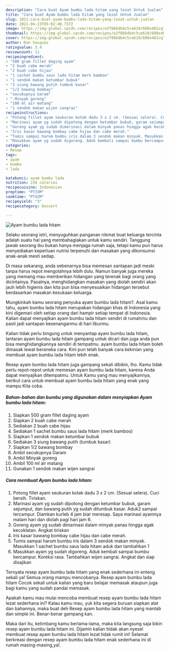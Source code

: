 ```yaml
---
description: "Cara buat Ayam bumbu lada hitam yang lezat Untuk Jualan"
title: "Cara buat Ayam bumbu lada hitam yang lezat Untuk Jualan"
slug: 1011-cara-buat-ayam-bumbu-lada-hitam-yang-lezat-untuk-jualan
date: 2021-04-23T05:02:40.737Z
image: https://img-global.cpcdn.com/recipes/e2f866db4c5ce610/680x482cq70/ayam-bumbu-lada-hitam-foto-resep-utama.jpg
thumbnail: https://img-global.cpcdn.com/recipes/e2f866db4c5ce610/680x482cq70/ayam-bumbu-lada-hitam-foto-resep-utama.jpg
cover: https://img-global.cpcdn.com/recipes/e2f866db4c5ce610/680x482cq70/ayam-bumbu-lada-hitam-foto-resep-utama.jpg
author: Don Vasquez
ratingvalue: 3.4
reviewcount: 11
recipeingredient:
- "500 gram fillet daging ayam"
- "2 buah cabe merah"
- "2 buah cabe hijau"
- "1 sachet bumbu saus lada hitam merk bamboo"
- "1 sendok makan ketumbar bubuk"
- "3 siung bawang putih tumbuk kasar"
- "1/2 bawang bombay"
- "secukupnya Garam"
- " Minyak goreng"
- "100 ml air matang"
- "1 sendok makan wijen sangrai"
recipeinstructions:
- "Potong fillet ayam seukuran kotak dadu 3 x 2 cm. (Sesuai selera). Cuci bersih. Tiriskan."
- "Marinasi ayam yg sudah dipotong dengan ketumbar bubuk, garam sejumput, dan bawang putih yg sudah ditumbuk kasar. Aduk2 sampai tercampur. Diamkan kurleb 4 jam biar meresap. Saya marinasi ayamnya malam hari dan diolah pagi hari jam 6."
- "Goreng ayam yg sudab dimarinasi dalam minyak panas hingga agak kecoklatan. Angkat tiriskan"
- "Iris kasar bawang bombay cabe hijau dan cabe merah."
- "Tumis sampai harum bumbu iris dalam 3 sendok makan minyak. Masukkan 1 sachet bumbu saus lada hitam aduk dan tambahkan 1"
- "Masukkan ayam yg sudah digoreng. Aduk kembali sampai bumbu bercampur. Koreksi rasa. Tambahkan wijen sangrai. Angkat dan siap disajikan"
categories:
- Resep
tags:
- ayam
- bumbu
- lada

katakunci: ayam bumbu lada 
nutrition: 234 calories
recipecuisine: Indonesian
preptime: "PT33M"
cooktime: "PT42M"
recipeyield: "3"
recipecategory: Dessert

---
```



![Ayam bumbu lada hitam](https://img-global.cpcdn.com/recipes/e2f866db4c5ce610/680x482cq70/ayam-bumbu-lada-hitam-foto-resep-utama.jpg)

Selaku seorang istri, menyuguhkan panganan nikmat buat keluarga tercinta adalah suatu hal yang membahagiakan untuk kamu sendiri. Tanggung jawab seorang ibu bukan hanya menjaga rumah saja, tetapi kamu pun harus menyediakan keperluan nutrisi terpenuhi dan masakan yang dikonsumsi anak-anak mesti sedap.

Di masa  sekarang, anda sebenarnya bisa memesan santapan jadi meski tanpa harus repot mengolahnya lebih dulu. Namun banyak juga mereka yang memang mau memberikan hidangan yang terenak bagi orang yang dicintainya. Pasalnya, menghidangkan masakan yang diolah sendiri akan jauh lebih higienis dan kita pun bisa menyesuaikan hidangan tersebut berdasarkan masakan kesukaan keluarga. 



Mungkinkah kamu seorang penyuka ayam bumbu lada hitam?. Asal kamu tahu, ayam bumbu lada hitam merupakan hidangan khas di Indonesia yang kini digemari oleh setiap orang dari hampir setiap tempat di Indonesia. Kalian dapat menyajikan ayam bumbu lada hitam sendiri di rumahmu dan pasti jadi santapan kesenanganmu di hari liburmu.

Kalian tidak perlu bingung untuk menyantap ayam bumbu lada hitam, lantaran ayam bumbu lada hitam gampang untuk dicari dan juga anda pun bisa menghidangkannya sendiri di tempatmu. ayam bumbu lada hitam boleh dimasak lewat beraneka cara. Kini pun telah banyak cara kekinian yang membuat ayam bumbu lada hitam lebih enak.

Resep ayam bumbu lada hitam juga gampang sekali dibikin, lho. Kamu tidak perlu repot-repot untuk memesan ayam bumbu lada hitam, karena Anda dapat menyajikan ditempatmu. Untuk Kamu yang mau menyajikannya, berikut cara untuk membuat ayam bumbu lada hitam yang enak yang mampu Kita coba.

<!--inarticleads1-->

##### Bahan-bahan dan bumbu yang digunakan dalam menyiapkan Ayam bumbu lada hitam:

1. Siapkan 500 gram fillet daging ayam
1. Siapkan 2 buah cabe merah
1. Sediakan 2 buah cabe hijau
1. Sediakan 1 sachet bumbu saus lada hitam (merk bamboo)
1. Siapkan 1 sendok makan ketumbar bubuk
1. Sediakan 3 siung bawang putih (tumbuk kasar)
1. Siapkan 1/2 bawang bombay
1. Ambil secukupnya Garam
1. Ambil  Minyak goreng
1. Ambil 100 ml air matang
1. Gunakan 1 sendok makan wijen sangrai




<!--inarticleads2-->

##### Cara membuat Ayam bumbu lada hitam:

1. Potong fillet ayam seukuran kotak dadu 3 x 2 cm. (Sesuai selera). Cuci bersih. Tiriskan.
1. Marinasi ayam yg sudah dipotong dengan ketumbar bubuk, garam sejumput, dan bawang putih yg sudah ditumbuk kasar. Aduk2 sampai tercampur. Diamkan kurleb 4 jam biar meresap. Saya marinasi ayamnya malam hari dan diolah pagi hari jam 6.
1. Goreng ayam yg sudab dimarinasi dalam minyak panas hingga agak kecoklatan. Angkat tiriskan
1. Iris kasar bawang bombay cabe hijau dan cabe merah.
1. Tumis sampai harum bumbu iris dalam 3 sendok makan minyak. Masukkan 1 sachet bumbu saus lada hitam aduk dan tambahkan 1
1. Masukkan ayam yg sudah digoreng. Aduk kembali sampai bumbu bercampur. Koreksi rasa. Tambahkan wijen sangrai. Angkat dan siap disajikan




Ternyata resep ayam bumbu lada hitam yang enak sederhana ini enteng sekali ya! Semua orang mampu mencobanya. Resep ayam bumbu lada hitam Cocok sekali untuk kalian yang baru belajar memasak ataupun juga bagi kamu yang sudah pandai memasak.

Apakah kamu mau mulai mencoba membuat resep ayam bumbu lada hitam lezat sederhana ini? Kalau kamu mau, yuk kita segera buruan siapkan alat dan bahannya, maka buat deh Resep ayam bumbu lada hitam yang mantab dan simple ini. Benar-benar gampang kan. 

Maka dari itu, ketimbang kamu berlama-lama, maka kita langsung saja bikin resep ayam bumbu lada hitam ini. Dijamin kalian tiidak akan nyesel membuat resep ayam bumbu lada hitam lezat tidak rumit ini! Selamat berkreasi dengan resep ayam bumbu lada hitam enak sederhana ini di rumah masing-masing,ya!.


